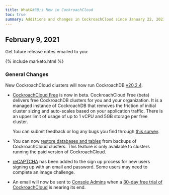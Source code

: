```yaml
---
title: What&#39;s New in CockroachCloud
toc: true
summary: Additions and changes in CockroachCloud since January 22, 2021.
---
```


## February 9, 2021

Get future release notes emailed to you:

{% include marketo.html %}

### General Changes

New CockroachCloud clusters will now run CockroachDB [v20.2.4](v20.2.4.html).

- [CockroachCloud Free](../cockroachcloud/free-faqs.html) is now in beta. CockroachCloud Free (beta) delivers free CockroachDB clusters for you and your organization. It is a managed instance of CockroachDB that removes the friction of initial cluster sizing and auto-scales based on your application traffic. There is an upper limit of usage of up to 1 vCPU and 5GB storage per free cluster.

    You can submit feedback or log any bugs you find through [this survey](https://cockroachlabs.typeform.com/to/gvCcF14q).

- You can now [restore databases and tables](../cockroachcloud/backups-page.html) from backups of CockroachCloud clusters. This feature is only available to clusters running the paid version of CockroachCloud.
- [reCAPTCHA](https://www.google.com/recaptcha/about/) has been added to the sign up process for new users signing up with an email and password. Some users may need to complete an image challenge.
- An email will now be sent to [Console Admins](console-access-management.html#console-admin) when a [30-day free trial of CockroachCloud](../cockroachcloud/quickstart-trial-cluster.html) is nearing its end.

